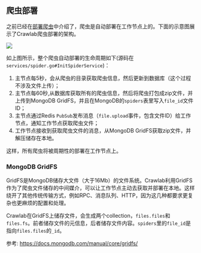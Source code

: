 ## 爬虫部署

之前已经在[部署爬虫](../Usage/Spider/Deploy.md)中介绍了，爬虫是自动部署在工作节点上的。下面的示意图展示了Crawlab爬虫部署的架构。

![](https://crawlab.oss-cn-hangzhou.aliyuncs.com/v0.3.0/node-deployment.png)

如上图所示，整个爬虫自动部署的生命周期如下(源码在`services/spider.go#InitSpiderService`)：

1. 主节点每5秒，会从爬虫的目录获取爬虫信息，然后更新到数据库（这个过程不涉及文件上传）；
2. 主节点每60秒,从数据库获取所有的爬虫信息，然后将爬虫打包成zip文件，并上传到MongoDB GridFS，并且在MongoDB的`spiders`表里写入`file_id`文件ID；
3. 主节点通过Redis `PubSub`发布消息（`file.upload`事件，包含文件ID）给工作节点，通知工作节点获取爬虫文件；
4. 工作节点接收到获取爬虫文件的消息，从MongoDB GridFS获取zip文件，并解压储存在本地。

这样，所有爬虫将被周期性的部署在工作节点上。

### MongoDB GridFS

GridFS是MongoDB储存大文件（大于16Mb）的文件系统。Crawlab利用GridFS作为了爬虫文件储存的中间媒介，可以让工作节点主动去获取并部署在本地。这样绕开了其他传统传输方式，例如RPC、消息队列、HTTP，因为这几种都要求更复杂也更麻烦的配置和处理。

Crawlab在GridFS上储存文件，会生成两个collection，`files.files`和`files.fs`。前者储存文件的元信息，后者储存文件内容。`spiders`里的`file_id`是指向`files.files`的`_id`。

参考: https://docs.mongodb.com/manual/core/gridfs/
